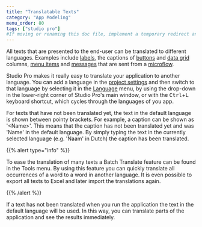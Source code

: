 ```yaml
---
title: "Translatable Texts"
category: "App Modeling"
menu_order: 80
tags: ["studio pro"]
#If moving or renaming this doc file, implement a temporary redirect and let the respective team know they should update the URL in the product. See Mapping to Products for more details.
---
```


All texts that are presented to the end-user can be translated to different languages. Examples include [labels](label), the captions of [buttons](button-widgets) and [data grid](data-grid) columns, [menu items](menu#menu-item) and [messages](show-message) that are sent from a [microflow](microflows).

Studio Pro makes it really easy to translate your application to another language. You can add a language in the [project settings](project-settings) and then switch to that language by selecting it in the [Language](menus) menu, by using the drop-down in the lower-right corner of Studio Pro's main window, or with the <kbd>Ctrl</kbd>+<kbd>L</kbd> keyboard shortcut, which cycles through the languages of you app.

For texts that have not been translated yet, the text in the default language is shown between pointy brackets. For example, a caption can be shown as '&lt;Name&gt;'. This means that the caption has not been translated yet and was 'Name' in the default language. By simply typing the text in the currently selected language (e.g. 'Naam' in Dutch) the caption has been translated.

{{% alert type="info" %}}

To ease the translation of many texts a Batch Translate feature can be found in the Tools menu. By using this feature you can quickly translate all occurrences of a word to a word in another language. It is even possible to export all texts to Excel and later import the translations again.

{{% /alert %}}

If a text has not been translated when you run the application the text in the default language will be used. In this way, you can translate parts of the application and see the results immediately.
